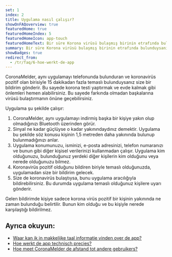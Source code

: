 ```yaml
---
set: 1
index: 2
title: Uygulama nasıl çalışır?
showOnFAQoverview: true
featuredHome: true
featuredHomeIndex: 5
featuredHomeIcon: app-touch
featuredHomeText: Bir süre Korona virüsü bulaşmış birinin etrafında bulunduysanız, uygulama size bir bildirim gönderir.
summary: Bir süre Korona virüsü bulaşmış birinin etrafında bulunduysanız, uygulama size bir bildirim gönderir.
showBadges: true
redirect_from: 
  - /tr/faq/6-hoe-werkt-de-app
---
```

CoronaMelder, aynı uygulamayı telefonunda bulunduran ve koronavirüs pozitif olan birisiyle 15 dakikadan fazla temaslı bulunduysanız size bir bildirim gönderir. Bu sayede korona testi yaptırmak ve evde kalmak gibi önlemleri hemen alabilirsiniz. Bu sayede farkında olmadan başkalarına virüsü bulaştırmanın önüne geçebilirsiniz.

Uygulama şu şekilde çalışır:

1. CoronaMelder, aynı uygulamayı indirmiş başka bir kişiye yakın olup olmadığınızı Bluetooth üzerinden görür.
2. Sinyal ne kadar güçlüyse o kadar yakınındaydınız demektir. Uygulama bu şekilde söz konusu kişinin 1,5 metreden daha yakınında bulunup bulunmadığınızı anlar.
3. Uygulama konumunuzu, isminizi, e-posta adresinizi, telefon numaranızı ve bunun gibi diğer kişisel verilerinizi kullanmadan çalışır. Uygulama kim olduğunuzu, bulunduğunuz yerdeki diğer kişilerin kim olduğunu veya nerede olduğunuzu bilmez.
4. Koronavirüs pozitif olduğunu bildiren biriyle temaslı olduğunuzda, uygulamadan size bir bildirim gelecek.
5. Size de koronavirüs bulaştıysa, bunu uygulama aracılığıyla bildirebilirsiniz. Bu durumda uygulama temaslı olduğunuz kişilere uyarı gönderir. 

Gelen bildirimde kişiye sadece korona virüs pozitif bir kişinin yakınında ne zaman bulunduğu belirtilir. Bunun kim olduğu ve bu kişiyle nerede karşılaştığı bildirilmez.

## Ayrıca okuyun:

- [Waar kan ik in makkelijke taal informatie vinden over de app?](/{{page.lang}}/faq/1-11-coronamelder-in-makkelijke-taal)
- [Hoe werkt de app technisch precies?](/{{page.lang}}/faq/2-6-hoe-werkt-de-app-technisch-precies) 
- [Hoe meet CoronaMelder de afstand tot andere gebruikers?](/{{page.lang}}/faq/2-1-hoe-meet-coronamelder-de-afstand) 
